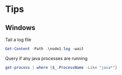 # Tips

## Windows
Tail a log file
```powershell
Get-Content -Path .\node1.log -wait
```

Query if any java processes are running
```powershell
get-process | where {$_.ProcessName -Like "java*"}
```

